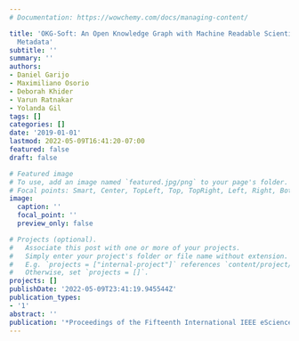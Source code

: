 ```yaml
---
# Documentation: https://wowchemy.com/docs/managing-content/

title: 'OKG-Soft: An Open Knowledge Graph with Machine Readable Scientific Software
  Metadata'
subtitle: ''
summary: ''
authors:
- Daniel Garijo
- Maximiliano Osorio
- Deborah Khider
- Varun Ratnakar
- Yolanda Gil
tags: []
categories: []
date: '2019-01-01'
lastmod: 2022-05-09T16:41:20-07:00
featured: false
draft: false

# Featured image
# To use, add an image named `featured.jpg/png` to your page's folder.
# Focal points: Smart, Center, TopLeft, Top, TopRight, Left, Right, BottomLeft, Bottom, BottomRight.
image:
  caption: ''
  focal_point: ''
  preview_only: false

# Projects (optional).
#   Associate this post with one or more of your projects.
#   Simply enter your project's folder or file name without extension.
#   E.g. `projects = ["internal-project"]` references `content/project/deep-learning/index.md`.
#   Otherwise, set `projects = []`.
projects: []
publishDate: '2022-05-09T23:41:19.945544Z'
publication_types:
- '1'
abstract: ''
publication: '*Proceedings of the Fifteenth International IEEE eScience Conference*'
---
```

